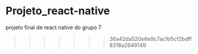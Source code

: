 # Projeto_react-native


projeto final de react native do grupo 7


>>>>>>> 36a42da520e6e9c7ac1b5cf2bdff8318a2649149
